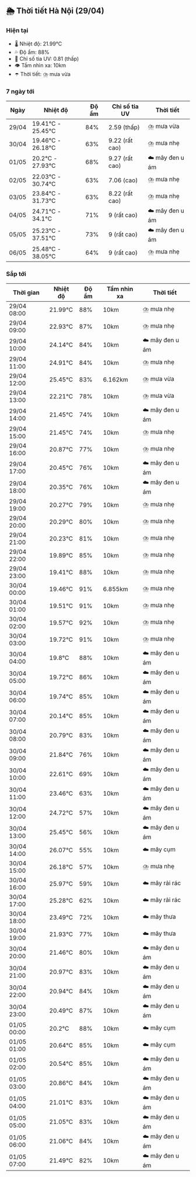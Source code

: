 ## 🌦️ Thời tiết Hà Nội (29/04)

### Hiện tại

- 🌡️ Nhiệt độ: 21.99℃
- 💦 Độ ẩm: 88%
- 🌟 Chỉ số tia UV: 0.81 (thấp)
- 👁️ Tầm nhìn xa: 10km
- ☂️ Thời tiết: ⛈️ mưa vừa

### 7 ngày tới

| Ngày | Nhiệt độ | Độ ẩm | Chỉ số tia UV | Thời tiết |
| --- | --- | --- | --- | --- |
| 29/04 | 19.41℃ - 25.45℃ | 84% | 2.59 (thấp) | ⛈️ mưa vừa |
| 30/04 | 19.46℃ - 26.18℃ | 63% | 9.22 (rất cao) | ⛈️ mưa nhẹ |
| 01/05 | 20.2℃ - 27.93℃ | 68% | 9.27 (rất cao) | ☁️ mây đen u ám |
| 02/05 | 22.03℃ - 30.74℃ | 63% | 7.06 (cao) | ⛈️ mưa nhẹ |
| 03/05 | 23.84℃ - 31.73℃ | 63% | 8.22 (rất cao) | ⛈️ mưa nhẹ |
| 04/05 | 24.71℃ - 34.1℃ | 71% | 9 (rất cao) | ☁️ mây đen u ám |
| 05/05 | 25.23℃ - 37.51℃ | 73% | 9 (rất cao) | ☁️ mây đen u ám |
| 06/05 | 25.48℃ - 38.05℃ | 64% | 9 (rất cao) | ⛈️ mưa nhẹ |

### Sắp tới

| Thời gian | Nhiệt độ | Độ ẩm | Tầm nhìn xa | Thời tiết |
| --- | --- | --- | --- | --- |
| 29/04 08:00 | 21.99℃ | 88% | 10km | ⛈️ mưa nhẹ |
| 29/04 09:00 | 22.93℃ | 87% | 10km | ⛈️ mưa nhẹ |
| 29/04 10:00 | 24.14℃ | 84% | 10km | ☁️ mây đen u ám |
| 29/04 11:00 | 24.91℃ | 84% | 10km | ⛈️ mưa nhẹ |
| 29/04 12:00 | 25.45℃ | 83% | 6.162km | ⛈️ mưa vừa |
| 29/04 13:00 | 22.21℃ | 78% | 10km | ⛈️ mưa vừa |
| 29/04 14:00 | 21.45℃ | 74% | 10km | ☁️ mây đen u ám |
| 29/04 15:00 | 21.45℃ | 74% | 10km | ⛈️ mưa nhẹ |
| 29/04 16:00 | 20.87℃ | 77% | 10km | ⛈️ mưa nhẹ |
| 29/04 17:00 | 20.45℃ | 76% | 10km | ☁️ mây đen u ám |
| 29/04 18:00 | 20.35℃ | 76% | 10km | ☁️ mây đen u ám |
| 29/04 19:00 | 20.27℃ | 79% | 10km | ⛈️ mưa nhẹ |
| 29/04 20:00 | 20.29℃ | 80% | 10km | ⛈️ mưa nhẹ |
| 29/04 21:00 | 20.23℃ | 81% | 10km | ⛈️ mưa nhẹ |
| 29/04 22:00 | 19.89℃ | 85% | 10km | ⛈️ mưa nhẹ |
| 29/04 23:00 | 19.41℃ | 88% | 10km | ⛈️ mưa nhẹ |
| 30/04 00:00 | 19.46℃ | 91% | 6.855km | ⛈️ mưa nhẹ |
| 30/04 01:00 | 19.51℃ | 91% | 10km | ⛈️ mưa nhẹ |
| 30/04 02:00 | 19.57℃ | 92% | 10km | ⛈️ mưa nhẹ |
| 30/04 03:00 | 19.72℃ | 91% | 10km | ⛈️ mưa nhẹ |
| 30/04 04:00 | 19.8℃ | 88% | 10km | ☁️ mây đen u ám |
| 30/04 05:00 | 19.72℃ | 86% | 10km | ☁️ mây đen u ám |
| 30/04 06:00 | 19.74℃ | 85% | 10km | ☁️ mây đen u ám |
| 30/04 07:00 | 20.14℃ | 85% | 10km | ☁️ mây đen u ám |
| 30/04 08:00 | 20.79℃ | 83% | 10km | ☁️ mây đen u ám |
| 30/04 09:00 | 21.84℃ | 76% | 10km | ☁️ mây đen u ám |
| 30/04 10:00 | 22.61℃ | 69% | 10km | ☁️ mây đen u ám |
| 30/04 11:00 | 23.46℃ | 63% | 10km | ☁️ mây đen u ám |
| 30/04 12:00 | 24.72℃ | 57% | 10km | ☁️ mây đen u ám |
| 30/04 13:00 | 25.45℃ | 56% | 10km | ☁️ mây đen u ám |
| 30/04 14:00 | 26.07℃ | 55% | 10km | ☁️ mây cụm |
| 30/04 15:00 | 26.18℃ | 57% | 10km | ⛈️ mưa nhẹ |
| 30/04 16:00 | 25.97℃ | 59% | 10km | ☁️ mây rải rác |
| 30/04 17:00 | 25.28℃ | 62% | 10km | ☁️ mây rải rác |
| 30/04 18:00 | 23.49℃ | 72% | 10km | ☁️ mây thưa |
| 30/04 19:00 | 21.93℃ | 77% | 10km | ☁️ mây thưa |
| 30/04 20:00 | 21.46℃ | 80% | 10km | ☁️ mây đen u ám |
| 30/04 21:00 | 20.97℃ | 83% | 10km | ☁️ mây đen u ám |
| 30/04 22:00 | 20.94℃ | 84% | 10km | ☁️ mây đen u ám |
| 30/04 23:00 | 20.49℃ | 87% | 10km | ☁️ mây đen u ám |
| 01/05 00:00 | 20.2℃ | 88% | 10km | ☁️ mây cụm |
| 01/05 01:00 | 20.64℃ | 85% | 10km | ☁️ mây cụm |
| 01/05 02:00 | 20.54℃ | 85% | 10km | ☁️ mây đen u ám |
| 01/05 03:00 | 20.86℃ | 84% | 10km | ☁️ mây đen u ám |
| 01/05 04:00 | 21.01℃ | 83% | 10km | ☁️ mây đen u ám |
| 01/05 05:00 | 21.05℃ | 83% | 10km | ☁️ mây đen u ám |
| 01/05 06:00 | 21.06℃ | 84% | 10km | ☁️ mây đen u ám |
| 01/05 07:00 | 21.49℃ | 82% | 10km | ☁️ mây đen u ám |

